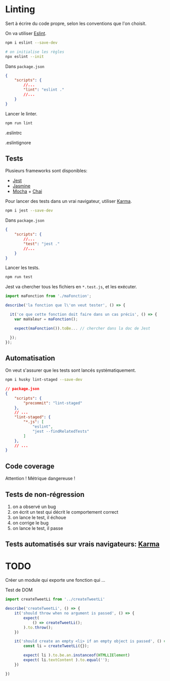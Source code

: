 # Linting

Sert à écrire du code propre, selon les conventions que l'on choisit.

On va utiliser [Eslint](https://eslint.org/).

```bash
npm i eslint --save-dev

# on initialise les règles
npx eslint --init
```

Dans `package.json`
```json
{
    "scripts": {
        //...
        "lint": "eslint ."
        //...
    }
}
```

Lancer le linter.
```bash
npm run lint
```

.eslintrc

.eslintignore



## Tests

Plusieurs frameworks sont disponibles:
- [Jest](https://jestjs.io/)
- [Jasmine](https://jasmine.github.io/)
- [Mocha](https://mochajs.org/) + [Chai](https://www.chaijs.com/)

Pour lancer des tests dans un vrai navigateur, utiliser [Karma](https://karma-runner.github.io/2.0/index.html).



```bash
npm i jest --save-dev
```

Dans `package.json`
```json
{
    "scripts": {
        //...
        "test": "jest ."
        //...
    }
}
```

Lancer les tests.
```bash
npm run test
```

Jest va chercher tous les fichiers en `*.test.js`, et les exécuter.


```js
import maFonction from './maFonction';

describe('la fonction que l\'on veut tester', () => {

  it('ce que cette fonction doit faire dans un cas précis', () => {
    var maValeur = maFonction();

    expect(maFonction()).toBe... // chercher dans la doc de Jest

  });
});
```



## Automatisation

On veut s'assurer que les tests sont lancés systématiquement.

```bash
npm i husky lint-staged --save-dev
```

```json
// package.json
{
    "scripts": {
        "precommit": "lint-staged"
    },
    // ...
    "lint-staged": {
        "*.js": [
            "eslint",
            "jest --findRelatedTests"
        ]
    },
    // ...
}
```

## Code coverage

Attention ! Métrique dangereuse !

## Tests de non-régression

1. on a observé un bug
2. on écrit un test qui décrit le comportement correct
3. on lance le test, il échoue
4. on corrige le bug
5. on lance le test, il passe


## Tests automatisés sur vrais navigateurs: [Karma](https://developers.google.com/web/updates/2017/06/headless-karma-mocha-chai)




# TODO

Créer un module qui exporte une fonction qui ...

Test de DOM

```js
import createTweetLi from '../createTweetLi'

describe('createTweetLi', () => {
    it('should throw when no argument is passed', () => {
        expect(
            () => createTweetLi();
        ).to.throw();
    })

    it('should create an empty <li> if an empty object is passed', () => {
        const li = createTweetLi({});

        expect( li ).to.be.an.instanceof(HTMLLIElement)
        expect( li.textContent ).to.equal('');
    })

})
```
